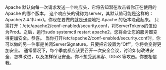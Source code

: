 Apache 默认向每一次请求发送一个响应头，它将告知潜在攻击者你正在使用的 Apache 的哪个版本。
这个响应头的键称为server，其默认值可能是这样的：Apache/2.4.1(Unix)。你现在要做的就是迅速地把 Apache 的版本隐藏起来。
只需打开：/etc/apache2/conf-enabled/security.conf，将ServerTokens的值设为Prod。之后，运行sudo systemctl restart apache2，您将会让您的服务器变得更加安全。恭喜。
当你打开/etc/apache2/conf-enabled/security.conf时，你可以做的另一件事是关闭ServerSignature。只要把它设置为“Off”，你将会变得更加安全。
通常情况下，每个季度都应该要召开一次安全会议，讨论如何改进安全、怎样改进，以及怎样保证安全。你不想受到黑客、DDoS 等攻击。你要相信我。
